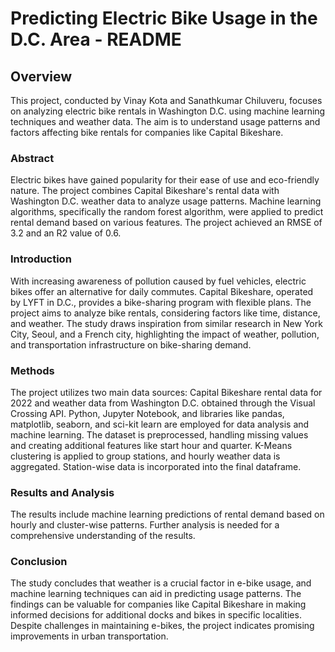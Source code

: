 # Predicting Electric Bike Usage in the D.C. Area - README
## Overview
This project, conducted by Vinay Kota and Sanathkumar Chiluveru, focuses on analyzing electric bike rentals in Washington D.C. using machine learning techniques and weather data. The aim is to understand usage patterns and factors affecting bike rentals for companies like Capital Bikeshare.

### Abstract
Electric bikes have gained popularity for their ease of use and eco-friendly nature. The project combines Capital Bikeshare's rental data with Washington D.C. weather data to analyze usage patterns. Machine learning algorithms, specifically the random forest algorithm, were applied to predict rental demand based on various features. The project achieved an RMSE of 3.2 and an R2 value of 0.6.

### Introduction
With increasing awareness of pollution caused by fuel vehicles, electric bikes offer an alternative for daily commutes. Capital Bikeshare, operated by LYFT in D.C., provides a bike-sharing program with flexible plans. The project aims to analyze bike rentals, considering factors like time, distance, and weather. The study draws inspiration from similar research in New York City, Seoul, and a French city, highlighting the impact of weather, pollution, and transportation infrastructure on bike-sharing demand.

### Methods
The project utilizes two main data sources: Capital Bikeshare rental data for 2022 and weather data from Washington D.C. obtained through the Visual Crossing API. Python, Jupyter Notebook, and libraries like pandas, matplotlib, seaborn, and sci-kit learn are employed for data analysis and machine learning. The dataset is preprocessed, handling missing values and creating additional features like start hour and quarter. K-Means clustering is applied to group stations, and hourly weather data is aggregated. Station-wise data is incorporated into the final dataframe.

### Results and Analysis
The results include machine learning predictions of rental demand based on hourly and cluster-wise patterns. Further analysis is needed for a comprehensive understanding of the results.

### Conclusion
The study concludes that weather is a crucial factor in e-bike usage, and machine learning techniques can aid in predicting usage patterns. The findings can be valuable for companies like Capital Bikeshare in making informed decisions for additional docks and bikes in specific localities. Despite challenges in maintaining e-bikes, the project indicates promising improvements in urban transportation.
